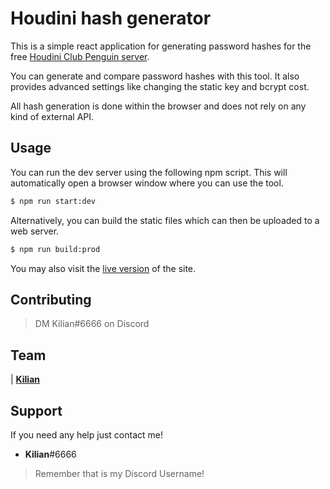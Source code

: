# Houdini hash generator

This is a simple react application for generating password hashes for the free [Houdini Club Penguin server](https://github.com/solero/houdini).

You can generate and compare password hashes with this tool. It also provides advanced settings like changing the static key and bcrypt cost.

All hash generation is done within the browser and does not rely on any kind of external API.

## Usage

You can run the dev server using the following npm script. This will automatically open a browser window where you can use the tool.

```bash
$ npm run start:dev
```

Alternatively, you can build the static files which can then be uploaded to a web server.

```bash
$ npm run build:prod
```

You may also visit the [live version](https://toolbox.solero.me/houdini-hash-gen/#) of the site.

## Contributing

> DM Kilian#6666 on Discord


## Team


| <a href="https://github.com/ImNotKilian" target="_blank">**Kilian**</a>



## Support

If you need any help just contact me!


- **Kilian**#6666

 > Remember that is my Discord Username!
